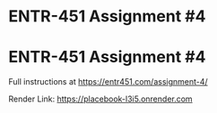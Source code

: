 # ENTR-451 Assignment #4
# ENTR-451 Assignment #4

Full instructions at https://entr451.com/assignment-4/

Render Link: https://placebook-l3i5.onrender.com